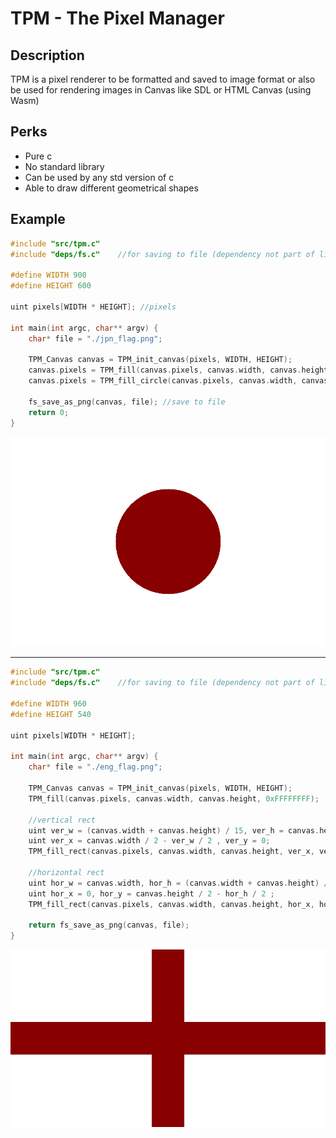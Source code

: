 # TPM - The Pixel Manager

## Description

TPM is a pixel renderer to be formatted and saved to image format or also be used for rendering images in Canvas like SDL or HTML Canvas (using Wasm)

## Perks
- Pure c
- No standard library
- Can be used by any std version of c
- Able to draw different geometrical shapes

## Example
```c
#include "src/tpm.c"
#include "deps/fs.c"	//for saving to file (dependency not part of lib)

#define WIDTH 900
#define HEIGHT 600

uint pixels[WIDTH * HEIGHT]; //pixels

int main(int argc, char** argv) {
    char* file = "./jpn_flag.png";

    TPM_Canvas canvas = TPM_init_canvas(pixels, WIDTH, HEIGHT);
    canvas.pixels = TPM_fill(canvas.pixels, canvas.width, canvas.height, 0xFFFFFFFF);
    canvas.pixels = TPM_fill_circle(canvas.pixels, canvas.width, canvas.height, canvas.width / 2, canvas.height / 2, (canvas.width + canvas.height) * 1/10, 0xFF000088);

    fs_save_as_png(canvas, file); //save to file
    return 0;
}
```

![Japan Flag](./examples/jpn_flag.png)

---


```c
#include "src/tpm.c"
#include "deps/fs.c"	//for saving to file (dependency not part of lib)

#define WIDTH 960
#define HEIGHT 540

uint pixels[WIDTH * HEIGHT];

int main(int argc, char** argv) {
    char* file = "./eng_flag.png";

    TPM_Canvas canvas = TPM_init_canvas(pixels, WIDTH, HEIGHT);
    TPM_fill(canvas.pixels, canvas.width, canvas.height, 0xFFFFFFFF);

    //vertical rect
    uint ver_w = (canvas.width + canvas.height) / 15, ver_h = canvas.height;
    uint ver_x = canvas.width / 2 - ver_w / 2 , ver_y = 0;
    TPM_fill_rect(canvas.pixels, canvas.width, canvas.height, ver_x, ver_y, ver_w, ver_h, 0xFF000088);

    //horizontal rect
    uint hor_w = canvas.width, hor_h = (canvas.width + canvas.height) / 15;
    uint hor_x = 0, hor_y = canvas.height / 2 - hor_h / 2 ;
    TPM_fill_rect(canvas.pixels, canvas.width, canvas.height, hor_x, hor_y, hor_w, hor_h, 0xFF000088);
        
    return fs_save_as_png(canvas, file);
}
```

![ENGLAND](./examples/eng_flag.png)

